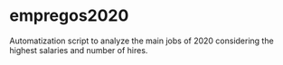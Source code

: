 # empregos2020
Automatization script to analyze the main jobs of 2020 considering the highest salaries and number of hires.
